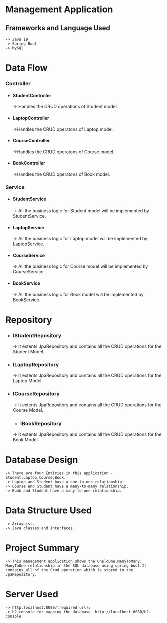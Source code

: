 # Management Application

##  Frameworks and Language Used

    -> Java 19
    -> Spring Boot
    -> MySQl

 
# Data Flow

### Controller

- #### StudentController
    -> Handles the CRUD operations of Student model.

- #### LaptopController
    ->Handles the CRUD operatons of Laptop model.

- #### CourseController
    ->Handles the CRUD operatons of Course model.

- #### BookController
    ->Handles the CRUD operatons of Book model.

### Service

- #### StudentService
    -> All the business logic for Student model will be implemented by StudentService.
- #### LaptopService
    ->  All the business logic for Laptop model will be implemented by LaptopService.

- #### CourseService
    -> All the business logic for Course model will be implemented by CourseService.

- #### BookService
    -> All the business logic for Book model will be implemented by BookService.


# Repository

- ### IStudentRepository
    -> It extents JpaRepository and contains all the CRUD operations for the Student Model.

- ### ILaptopRepository
    -> It extents JpaRepository and contains all the CRUD operations for the Laptop Model.
- ### ICourseRepository
    -> It extents JpaRepository and contains all the CRUD operations for the Course Model.
    - ### IBookRepository
    -> It extents JpaRepository and contains all the CRUD operations for the Book Model.

# Database Design 
    -> There are four Entiries in this application - Student,Laptop,Course,Book.
    -> Laptop and Student have a one-to-one relationship.
    -> Course and Student have a many-to-many relationship.
    -> Book and Student have a many-to-one relationship.

# Data Structure Used
    -> ArrayList.
    -> Java classes and Interfaces.
# Project Summary 
    -> This management application shows the OneToOne,ManyToMany, ManyToOne relationship in the SQL database using spring boot.It contains all of the Crud operation which is stored in the JpaRepository. 
# Server Used
    -> http:localhost:8080/(required url);
    -> h2-console for mapping the database- http://localhost:8080/h2-console

